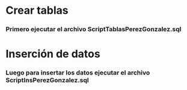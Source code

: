# Crear tablas

### Primero ejecutar el archivo ScriptTablasPerezGonzalez.sql


# Inserción de datos

### Luego para insertar los datos ejecutar el archivo ScriptInsPerezGonzalez.sql

